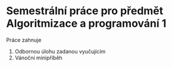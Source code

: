 # Semestrální práce pro předmět Algoritmizace a programování 1

Práce zahnuje 
1. Odbornou úlohu zadanou vyučujícím
2. Vánoční minipříběh
